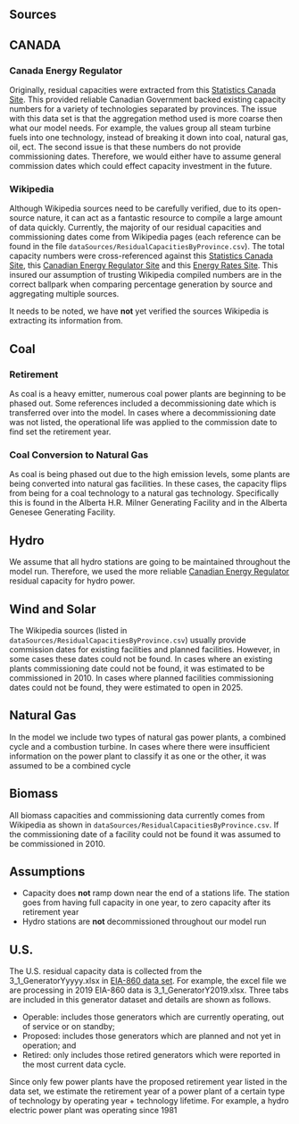 ## Sources
## CANADA
### Canada Energy Regulator 
Originally, residual capacities were extracted from this [Statistics Canada Site](https://www150.statcan.gc.ca/t1/tbl1/en/tv.action?pid=2510002201&pickMembers%5B0%5D=1.1&pickMembers%5B1%5D=2.1&cubeTimeFrame.startYear=2017&cubeTimeFrame.endYear=2017&referencePeriods=20170101%2C20170101). This provided reliable Canadian Government backed existing capacity numbers for a variety of technologies separated by provinces. The issue with this data set is that the aggregation method used is more coarse then what our model needs. For example, the values group all steam turbine fuels into one technology, instead of breaking it down into coal, natural gas, oil, ect. The second issue is that these numbers do not provide commissioning dates. Therefore, we would either have to assume general commission dates which could effect capacity investment in the future. 

### Wikipedia
Although Wikipedia sources need to be carefully verified, due to its open-source nature, it can act as a fantastic resource to compile a large amount of data quickly. Currently, the majority of our residual capacities and commissioning dates come from Wikipedia pages (each reference can be found in the file `dataSources/ResidualCapacitiesByProvince.csv`). The total capacity numbers were cross-referenced against this [Statistics Canada Site](https://www150.statcan.gc.ca/t1/tbl1/en/tv.action?pid=2510002201&pickMembers%5B0%5D=1.1&pickMembers%5B1%5D=2.1&cubeTimeFrame.startYear=2017&cubeTimeFrame.endYear=2017&referencePeriods=20170101%2C20170101), this [Canadian Energy Regulator Site](https://www.cer-rec.gc.ca/en/data-analysis/canada-energy-future/2019/results/index.html) and this [Energy Rates Site](https://energyrates.ca/the-main-electricity-sources-in-canada-by-province/). This insured our assumption of trusting Wikipedia compiled numbers are in the correct ballpark when comparing percentage generation by source and aggregating multiple sources. 

It needs to be noted, we have **not** yet verified the sources Wikipedia is extracting its information from.

## Coal
### Retirement 
As coal is a heavy emitter, numerous coal power plants are beginning to be phased out. Some references included a decommissioning date which is transferred over into the model. In cases where a decommissioning date was not listed, the operational life was applied to the commission date to find set the retirement year. 

### Coal Conversion to Natural Gas
As coal is being phased out due to the high emission levels, some plants are being converted into natural gas facilities. In these cases, the capacity flips from being for a coal technology to a natural gas technology. Specifically this is found in the Alberta H.R. Milner Generating Facility and in the Alberta Genesee Generating Facility. 

## Hydro 
We assume that all hydro stations are going to be maintained throughout the model run. Therefore, we used the more reliable [Canadian Energy Regulator](https://www.cer-rec.gc.ca/en/data-analysis/canada-energy-future/2019/results/index.html) residual capacity for hydro power. 

## Wind and Solar
The Wikipedia sources (listed in `dataSources/ResidualCapacitiesByProvince.csv`) usually provide commission dates for existing facilities and planned facilities. However, in some cases these dates could not be found. In cases where an existing plants commissioning date could not be found, it was estimated to be commissioned in 2010. In cases where planned facilities commissioning dates could not be found, they were estimated to open in 2025. 

## Natural Gas  
In the model we include two types of natural gas power plants, a combined cycle and a combustion turbine. In cases where there were insufficient information on the power plant to classify it as one or the other, it was assumed to be a combined cycle

## Biomass
All biomass capacities and commissioning data currently comes from Wikipedia as shown in `dataSources/ResidualCapacitiesByProvince.csv`. If the commissioning date of a facility could not be found it was assumed to be commissioned in 2010. 

## Assumptions 
* Capacity does **not** ramp down near the end of a stations life. The station goes from having full capacity in one year, to zero capacity after its retirement year
* Hydro stations are **not** decommissioned throughout our model run

## U.S.
The U.S. residual capacity data is collected from the 3_1_GeneratorYyyyy.xlsx in [EIA-860 data set](https://www.eia.gov/electricity/data/eia860/). For example, the excel file we are processing in 2019 EIA-860 data is 3_1_GeneratorY2019.xlsx. Three tabs are included in this generator dataset and details are shown as follows.
* Operable: includes those generators which are currently operating, out of service or on standby;
* Proposed: includes those generators which are planned and not yet in operation; and
* Retired: only includes those retired generators which were reported in the most current data cycle.

Since only few power plants have the proposed retirement year listed in the data set, we estimate the retirement year of a power plant of a certain type of technology by operating year + technology lifetime. For example, a hydro electric power plant was operating since 1981
